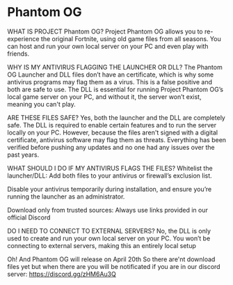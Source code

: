 # Phantom OG

WHAT IS PROJECT Phantom OG?
Project Phantom OG allows you to re-experience the original Fortnite, using old game files from all
seasons.
You can host and run your own local server on your PC and even play with friends.

WHY IS MY ANTIVIRUS FLAGGING THE LAUNCHER OR DLL?
The Phantom OG Launcher and DLL files don’t have an certificate, which is why some antivirus
programs may flag them as a virus. This is a false positive and both are safe to use. The DLL is
essential for running Project Phantom OG’s local game server on your PC, and without it, the server
won’t exist, meaning you can't play.

ARE THESE FILES SAFE?
Yes, both the launcher and the DLL are completely safe. The DLL is required to enable certain
features and to run the server locally on your PC. However, because the files aren't signed with a
digital certificate, antivirus software may flag them as threats. Everything has been verified before
pushing any updates and no one had any issues over the past years.

WHAT SHOULD I DO IF MY ANTIVIRUS FLAGS THE FILES?
Whitelist the launcher/DLL: Add both files to your antivirus or firewall’s exclusion list.

Disable your antivirus temporarily during installation, and ensure you’re running the launcher as an administrator.

Download only from trusted sources: Always use links provided in our official Discord

DO I NEED TO CONNECT TO EXTERNAL SERVERS?
No, the DLL is only used to create and run your own local server on your PC. You won’t be
connecting to external servers, making this an entirely local setup

Oh! And Phantom OG will release on April 20th So there are'nt download files yet but when there are you will be notificated if you are in our discord server:
https://discord.gg/zHM6Au3Q
